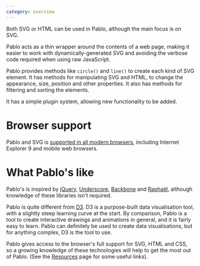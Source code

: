 ```yaml
---
category: overview
---
```


<div id="mindmap">
    <script>
        document.addEventListener('DOMContentLoaded', function(){
            _site.mindmap('#mindmap');
        }, false);
    </script>
</div>


Both SVG or HTML can be used in Pablo, although the main focus is on SVG.

Pablo acts as a thin wrapper around the contents of a web page, making it easier to work with dynamically-generated SVG and avoiding the verbose code required when using raw JavaScript.

Pablo provides methods like `circle()` and `line()` to create each kind of SVG element. It has methods for manipulating SVG and HTML, to change the appearance, size, position and other properties. It also has methods for filtering and sorting the elements.

It has a simple plugin system, allowing new functionality to be added.

<!-- Random circles -->
<div id="demo-randomcircles"></div>
<script>
    document.addEventListener('DOMContentLoaded', function(){
        _site.circles('#demo-randomcircles');
    }, false);
</script>


# Browser support

Pablo and SVG is <a href="http://caniuse.com/#search=svg" target="_blank">supported in all modern browsers</a>, including Internet Explorer 9 and mobile web browsers. <span id="has-browser-support"> </span>

<script>
    document.addEventListener('DOMContentLoaded', function(){
        _site.browsersupport('#has-browser-support');
    }, false);
</script>


# What Pablo's like

Pablo's is inspired by [jQuery][jquery], [Underscore][_], [Backbone][backbone] and [Raphaël][raphael], although knowledge of these libraries isn't required.

Pablo is quite different from [D3][d3]. D3 is a purpose-built data visualisation tool, with a slightly steep learning curve at the start. By comparison, Pablo is a tool to create interactive drawings and animations in general, and it is fairly easy to learn. Pablo can definitely be used to create data visualisations, but for anything complex, D3 is the tool to use.

Pablo gives access to the browser's full support for SVG, HTML and CSS, so a growing knowledge of these technologies will help to get the most out of Pablo. (See the [Resources][resources] page for some useful links).


[issupported]: /api/Pablo.isSupported/
[jquery]: http://jquery.com
[_]: http://underscorejs.org
[backbone]: http://backbonejs.org
[raphael]: http://raphaeljs.com
[d3]: http://d3js.com
[resources]: /resources/

